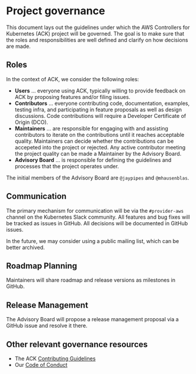 # Project governance

This document lays out the guidelines under which the AWS Controllers for Kubernetes (ACK) project will be governed. 
The goal is to make sure that the roles and responsibilities are well defined and clarify on how decisions are made.

## Roles

In the context of ACK, we consider the following roles:

* __Users__ ... everyone using ACK, typically willing to provide feedback on ACK by proposing features and/or filing issues.
* __Contributors__ ... everyone contributing code, documentation, examples, testing infra, and participating in feature proposals as well as design discussions. Code contributions will require a Developer Certificate of Origin (DCO).
*	__Maintainers__ ... are responsible for engaging with and assisting contributors to iterate on the contributions until it reaches acceptable quality. Maintainers can decide whether the contributions can be accepeted into the project or rejected. Any active contributor meeting the project quality can be made a Maintainer by the Advisory Board.
*	__Advisory Board__ ... is responsible for defining the guidelines and processes that the project operates under. 

The initial members of the Advisory Board are `@jaypipes` and `@mhausenblas`.


## Communication

The primary mechanism for communication will be via the `#provider-aws` channel on the Kubernetes Slack community. 
All features and bug fixes will be tracked as issues in GitHub. All decisions will be documented in GitHub issues.

In the future, we may consider using a public mailing list, which can be better archived. 

## Roadmap Planning

Maintainers will share roadmap and release versions as milestones in GitHub. 

## Release Management

The Advisory Board will propose a release management proposal via a GitHub issue and resolve it there.

## Other relevant governance resources

* The ACK [Contributing Guidelines](CONTRIBUTING.md)
* Our [Code of Conduct](CODE_OF_CONDUCT.md)

